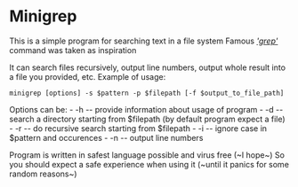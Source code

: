 # **Minigrep**

This is a simple program for searching text in a file system
Famous [*'grep'*](https://man7.org/linux/man-pages/man1/grep.1.html) command was taken as inspiration

It can search files recursively, output line numbers, output whole result into a file you provided, etc.
Example of usage:
```
minigrep [options] -s $pattern -p $filepath [-f $output_to_file_path]
```
Options can be:
    - -h -- provide information about usage of program
    - -d -- search a directory starting from $filepath (by default program expect a file)
    - -r -- do recursive search starting from $filepath
    - -i -- ignore case in $pattern and occurences
    - -n -- output line numbers

Program is written in safest language possible and virus free (~I hope~)
So you should expect a safe experience when using it (~until it panics for some random reasons~)
